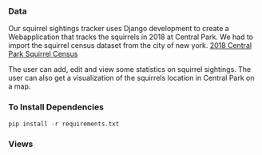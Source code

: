 ### **Data**
Our squirrel sightings tracker uses Django development to create a Webapplication that tracks the squirrels in 2018 at Central Park. We had to import the squirrel census dataset from the city of new york. 
[2018 Central Park Squirrel Census](https://data.cityofnewyork.us/Environment/2018-Central-Park-Squirrel-Census-Squirrel-Data/vfnx-vebw)

The user can add, edit and view some statistics on squirrel sightings. The user can also get a visualization of the squirrels location in Central Park on a map. 

### **To Install Dependencies**

```python
pip install -r requirements.txt
```

### **Views**


